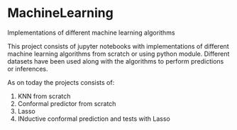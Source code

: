 # MachineLearning
Implementations of different machine learning algorithms 

This project consists of jupyter notebooks with implementations of different machine learning algorithms from scratch or using python module.
Different datasets have been used along with the algorithms to perform predictions or inferences.

As on today the projects consists of:
1. KNN from scratch
2. Conformal predictor from scratch
3. Lasso
4. INductive conformal prediction and tests with Lasso
